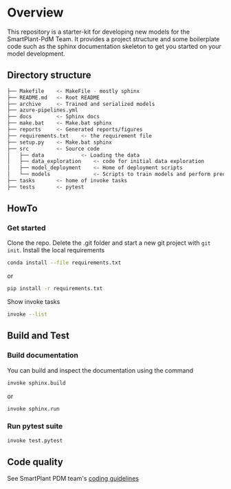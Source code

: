 # Overview
This repository is a starter-kit for developing new models for the SmartPlant-PdM Team. 
It provides a project structure and some boilerplate code such as the sphinx documentation skeleton 
to get you started on your model development.

## Directory structure

```bash
├── Makefile    <- MakeFile - mostly sphinx 
├── README.md   <- Root README 
├── archive     <- Trained and serialized models 
├── azure-pipelines.yml
├── docs        <- Sphinx docs
├── make.bat    <- Make.bat sphinx
├── reports     <- Generated reports/figures
├── requirements.txt    <- the requirement file
├── setup.py    <- Make.bat sphinx
├── src         <- Source code
│   ├── data            <- Loading the data  
│   ├── data_exploration    <- code for initial data exploration 
│   ├── model_deployment    <- Home of deployment scripts
│   └── models              <- Scripts to train models and perform predictions 
├── tasks       <- home of invoke tasks
├── tests       <- pytest
```

## HowTo

### Get started
Clone the repo. Delete the .git folder and start a new git project with ```git init```.
Install the local requirements

```bash
conda install --file requirements.txt
```
or
```bash
pip install -r requirements.txt
```

Show invoke tasks

```bash
invoke --list
```

## Build and Test

### Build documentation

You can build and inspect the documentation using the command

```bash
invoke sphinx.build
```
or 

```bash
invoke sphinx.run
```

### Run pytest suite

```bash
invoke test.pytest
```
## Code quality

See SmartPlant PDM team's [coding guidelines](https://dev.azure.com/dongenergy-p/Bioenergy/_wiki/wikis/Bioenergy.wiki?wikiVersion=GBwikiMaster&pagePath=%2FSmartPlant%2FPredictive%20Maintenance%2FCoding%20guidelines&pageId=3585)
